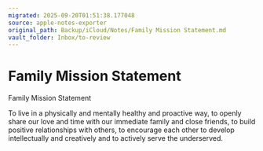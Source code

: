 ```yaml
---
migrated: 2025-09-20T01:51:38.177048
source: apple-notes-exporter
original_path: Backup/iCloud/Notes/Family Mission Statement.md
vault_folder: Inbox/to-review
---
```

# Family Mission Statement

Family Mission Statement

To live in a physically and mentally healthy and proactive way, to openly share our love and time with our immediate family and close friends, to build positive relationships with others, to encourage each other to develop intellectually and creatively and to actively serve the underserved.

